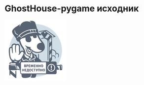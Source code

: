 # GhostHouse-pygame исходник
![123](https://github.com/Artemovich123/GhostHouse-/blob/icon/vk%20error.jpg)
